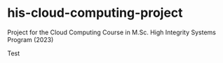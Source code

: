 # his-cloud-computing-project
Project for the Cloud Computing Course in M.Sc. High Integrity Systems Program (2023)

Test